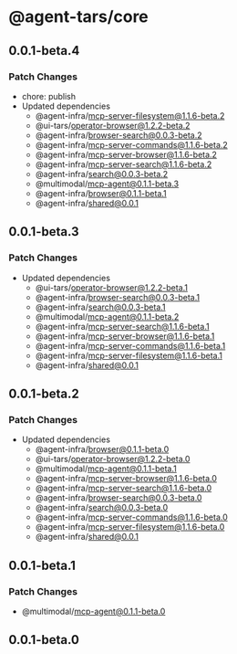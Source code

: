 # @agent-tars/core

## 0.0.1-beta.4

### Patch Changes

- chore: publish
- Updated dependencies
  - @agent-infra/mcp-server-filesystem@1.1.6-beta.2
  - @ui-tars/operator-browser@1.2.2-beta.2
  - @agent-infra/browser-search@0.0.3-beta.2
  - @agent-infra/mcp-server-commands@1.1.6-beta.2
  - @agent-infra/mcp-server-browser@1.1.6-beta.2
  - @agent-infra/mcp-server-search@1.1.6-beta.2
  - @agent-infra/search@0.0.3-beta.2
  - @multimodal/mcp-agent@0.1.1-beta.3
  - @agent-infra/browser@0.1.1-beta.1
  - @agent-infra/shared@0.0.1

## 0.0.1-beta.3

### Patch Changes

- Updated dependencies
  - @ui-tars/operator-browser@1.2.2-beta.1
  - @agent-infra/browser-search@0.0.3-beta.1
  - @agent-infra/search@0.0.3-beta.1
  - @multimodal/mcp-agent@0.1.1-beta.2
  - @agent-infra/mcp-server-search@1.1.6-beta.1
  - @agent-infra/mcp-server-browser@1.1.6-beta.1
  - @agent-infra/mcp-server-commands@1.1.6-beta.1
  - @agent-infra/mcp-server-filesystem@1.1.6-beta.1
  - @agent-infra/shared@0.0.1

## 0.0.1-beta.2

### Patch Changes

- Updated dependencies
  - @agent-infra/browser@0.1.1-beta.0
  - @ui-tars/operator-browser@1.2.2-beta.0
  - @multimodal/mcp-agent@0.1.1-beta.1
  - @agent-infra/mcp-server-browser@1.1.6-beta.0
  - @agent-infra/mcp-server-search@1.1.6-beta.0
  - @agent-infra/browser-search@0.0.3-beta.0
  - @agent-infra/search@0.0.3-beta.0
  - @agent-infra/mcp-server-commands@1.1.6-beta.0
  - @agent-infra/mcp-server-filesystem@1.1.6-beta.0
  - @agent-infra/shared@0.0.1

## 0.0.1-beta.1

### Patch Changes

- @multimodal/mcp-agent@0.1.1-beta.0

## 0.0.1-beta.0
